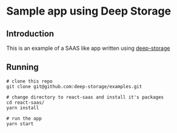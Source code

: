 # Sample app using Deep Storage

## Introduction

This is an example of a SAAS like app written using [deep-storage](https://github.com/deep-storage/deep-storage)

## Running

    # clone this repo
    git clone git@github.com:deep-storage/examples.git

    # change directory to react-saas and install it's packages
    cd react-saas/
    yarn install

    # run the app
    yarn start

